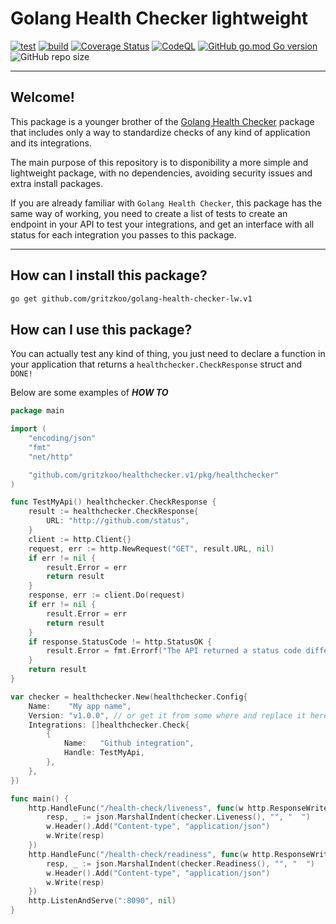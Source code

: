 # Golang Health Checker lightweight

[![test](https://github.com/gritzkoo/golang-health-checker-lw/actions/workflows/test.yaml/badge.svg)](https://github.com/gritzkoo/golang-health-checker-lw/actions/workflows/test.yaml)
[![build](https://github.com/gritzkoo/golang-health-checker-lw/actions/workflows/block.yaml/badge.svg)](https://github.com/gritzkoo/golang-health-checker-lw/actions/workflows/block.yaml)
[![Coverage Status](https://coveralls.io/repos/github/gritzkoo/golang-health-checker-lw/badge.svg?branch=main)](https://coveralls.io/github/gritzkoo/golang-health-checker-lw?branch=main)
[![CodeQL](https://github.com/gritzkoo/golang-health-checker-lw/actions/workflows/codeql-analysis.yml/badge.svg?branch=main)](https://github.com/gritzkoo/golang-health-checker-lw/actions/workflows/codeql-analysis.yml)
[![GitHub go.mod Go version](https://img.shields.io/github/go-mod/go-version/gritzkoo/golang-health-checker-lw)](https://img.shields.io/github/go-mod/go-version/gritzkoo/golang-health-checker-lw)
![GitHub repo size](https://img.shields.io/github/repo-size/gritzkoo/golang-health-checker-lw)

___

## Welcome!

This package is a younger brother of the [Golang Health Checker](https://github.com/gritzkoo/golang-health-checker) package that includes only a way to standardize checks of any kind of application and its integrations.

The main purpose of this repository is to disponibility a more simple and lightweight package, with no dependencies, avoiding security issues and extra install packages.

If you are already familiar with `Golang Health Checker`, this package has the same way of working, you need to create a list of tests to create an endpoint in your API to test your integrations, and get an interface with all status for each integration you passes to this package.

___

## How can I install this package?

```sh
go get github.com/gritzkoo/golang-health-checker-lw.v1
```

## How can I use this package?

You can actually test any kind of thing, you just need to declare a function in your application that returns a `healthchecker.CheckResponse` struct and `DONE!`

Below are some examples of ***_HOW TO_***

```go
package main

import (
	"encoding/json"
	"fmt"
	"net/http"

	"github.com/gritzkoo/healthchecker.v1/pkg/healthchecker"
)

func TestMyApi() healthchecker.CheckResponse {
	result := healthchecker.CheckResponse{
		URL: "http://github.com/status",
	}
	client := http.Client{}
	request, err := http.NewRequest("GET", result.URL, nil)
	if err != nil {
		result.Error = err
		return result
	}
	response, err := client.Do(request)
	if err != nil {
		result.Error = err
		return result
	}
	if response.StatusCode != http.StatusOK {
		result.Error = fmt.Errorf("The API returned a status code different of 200! code: %d", response.StatusCode)
	}
	return result
}

var checker = healthchecker.New(healthchecker.Config{
	Name:    "My app name",
	Version: "v1.0.0", // or get it from some where and replace it here!
	Integrations: []healthchecker.Check{
		{
			Name:   "Github integration",
			Handle: TestMyApi,
		},
	},
})

func main() {
	http.HandleFunc("/health-check/liveness", func(w http.ResponseWriter, r *http.Request) {
		resp, _ := json.MarshalIndent(checker.Liveness(), "", "  ")
		w.Header().Add("Content-type", "application/json")
		w.Write(resp)
	})
	http.HandleFunc("/health-check/readiness", func(w http.ResponseWriter, r *http.Request) {
		resp, _ := json.MarshalIndent(checker.Readiness(), "", "  ")
		w.Header().Add("Content-type", "application/json")
		w.Write(resp)
	})
	http.ListenAndServe(":8090", nil)
}

```
